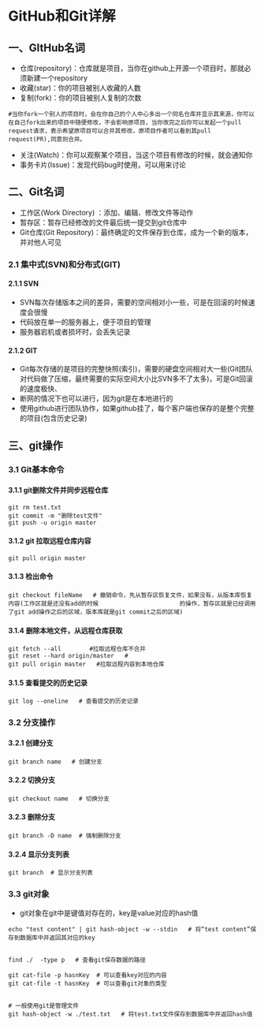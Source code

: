 # GitHub和Git详解

## 一、GItHub名词

- 仓库(repository)：仓库就是项目，当你在github上开源一个项目时，那就必须新建一个repository
- 收藏(star)：你的项目被别人收藏的人数
- 复制(fork)：你的项目被别人复制的次数

```shell
#当你fork一个别人的项目时，会在你自己的个人中心多出一个同名仓库并显示其来源，你可以在自己fork出来的项目中随便修改，不会影响原项目，当你改完之后你可以发起一个pull request请求，表示希望原项目可以合并其修改，原项目作者可以看到其pull request(PR),同意则合并。
```

- 关注(Watch)：你可以观察某个项目，当这个项目有修改的时候，就会通知你
- 事务卡片(Issue)：发现代码bug时使用，可以用来讨论

## 二、Git名词

- 工作区(Work Directory) ：添加、编辑、修改文件等动作
- 暂存区：暂存已经修改的文件最后统一提交到git仓库中
- Git仓库(Git Repository)：最终确定的文件保存到仓库，成为一个新的版本，并对他人可见

### 2.1 集中式(SVN)和分布式(GIT)

#### 2.1.1 SVN

- SVN每次存储版本之间的差异，需要的空间相对小一些，可是在回滚的时候速度会很慢
- 代码放在单一的服务器上，便于项目的管理
- 服务器宕机或者损坏时，会丢失记录

#### 2.1.2 GIT

- Git每次存储的是项目的完整快照(索引)，需要的硬盘空间相对大一些(Git团队对代码做了压缩，最终需要的实际空间大小比SVN多不了太多)，可是Git回滚的速度极快、
- 断网的情况下也可以进行，因为git是在本地进行的
- 使用github进行团队协作，如果github挂了，每个客户端也保存的是整个完整的项目(包含历史记录)

## 三、git操作

### 3.1 Git基本命令

#### 3.1.1 git删除文件并同步远程仓库

```shell
git rm test.txt
git commit -m "删除test文件"
git push -u origin master
```

#### 3.1.2 git 拉取远程仓库内容

```shell
git pull origin master
```

#### 3.1.3 检出命令

```shell
git checkout fileName   # 撤销命令，先从暂存区恢复文件，如果没有，从版本库恢复内容(工作区就是还没有add的时候						的操作，暂存区就是已经调用了git add操作之后的区域，版本库就是git commit之后的区域)
```

#### 3.1.4 删除本地文件，从远程仓库获取

```shell
git fetch --all        #拉取远程仓库不合并
git reset --hard origin/master   #
git pull origin master   #拉取远程内容到本地仓库
```

#### 3.1.5 查看提交的历史记录

```shell
git log --oneline   # 查看提交的历史记录
```



### 3.2 分支操作

#### 3.2.1 创建分支

```shell
git branch name   # 创建分支
```

#### 3.2.2 切换分支

```shell
git checkout name   # 切换分支
```

#### 3.2.3 删除分支

```shell
git branch -D name  # 强制删除分支
```

#### 3.2.4 显示分支列表

```shell
git branch  # 显示分支列表
```



### 3.3 git对象

- git对象在git中是键值对存在的，key是value对应的hash值

```shell
echo "test content" | git hash-object -w --stdin   # 将“test content”保存到数据库中并返回其对应的key


find ./  -type p   # 查看git保存数据的路径

git cat-file -p hasnKey  # 可以查看key对应的内容
git cat-file -t hasnKey  # 可以查看git对象的类型


# 一般使用git是管理文件
git hash-object -w ./test.txt   # 将test.txt文件保存到数据库中并返回hash值

```

